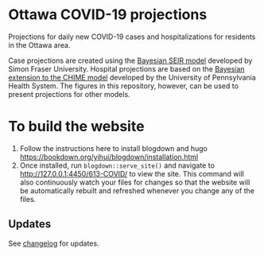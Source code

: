 # Ottawa COVID-19 projections

Projections for daily new COVID-19 cases and hospitalizations for residents in the Ottawa area. 

Case projections are created using the [Bayesian SEIR model](https://github.com/seananderson/covidseir) developed by Simon Fraser University. Hospital projections are based on the [Bayesian extension to the CHIME model](https://github.com/pennsignals/chime_sims) developed by the University of Pennsylvania Health System. The figures in this repository, however, can be used to present projections for other models.

# To build the website

1. Follow the instructions here to install blogdown and hugo https://bookdown.org/yihui/blogdown/installation.html
2. Once installed, run `blogdown::serve_site()` and navigate to http://127.0.0.1:4450/613-COVID/ to view the site. This command will also continuously watch your files for changes so that the website will be automatically rebuilt and refreshed whenever you change any of the files.

## Updates

See [changelog](https://github.com/Big-Life-Lab/Ottawa-COVID-Projection/blob/master/content/en/change-log.Rmd) for updates.

